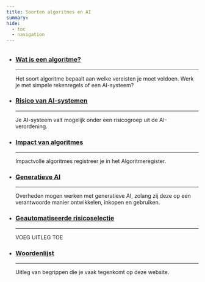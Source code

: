 ```yaml
---
title: Soorten algoritmes en AI
summary:
hide:
  - toc
  - navigation
---
```


<div style="margin-top:32px;" class="grid cards" markdown>


-   ### [Wat is een algoritme?](wat-is-een-algoritme.md)

    ---

    Het soort algoritme bepaalt aan welke vereisten je moet voldoen. Werk je met simpele rekenregels of een AI-systeem?

-   ### [Risico van AI-systemen](risico-van-ai-systemen.md)

    ---

    Je AI-systeem valt mogelijk onder een risicogroep uit de AI-verordening.

-   ### [Impact van algoritmes](impact-van-algoritmes.md)

    ---

    Impactvolle algoritmes registreer je in het Algoritmeregister.

-   ### [Generatieve AI](generatieve-ai.md)

    ---

    Overheden mogen werken met generatieve AI, zolang zij deze op een verantwoorde manier ontwikkelen, inkopen en gebruiken.

-   ### [Geautomatiseerde risicoselectie](geatomatiseerde-risicoselectie.md)

    ---

    VOEG UITLEG TOE

-   ### [Woordenlijst](definities.md)

    ---

    Uitleg van begrippen die je vaak tegenkomt op deze website.



</div>
